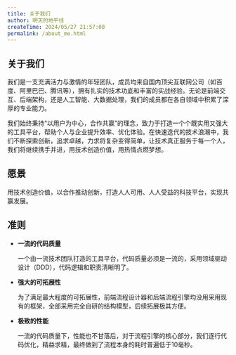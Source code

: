 ```yaml
---
title: 关于我们
author: 明天的地平线
createTime: 2024/05/27 21:57:08
permalink: /about_me.html
---
```

## 关于我们

我们是一支充满活力与激情的年轻团队，成员均来自国内顶尖互联网公司（如百度、阿里巴巴、腾讯等），拥有扎实的技术功底和丰富的实战经验。无论是前端交互、后端架构，还是人工智能、大数据处理，我们的成员都在各自领域中积累了深厚的专业能力。

我们始终秉持“以用户为中心，合作共赢”的理念，致力于打造一个个既实用又强大的工具平台，帮助个人与企业提升效率、优化体验。在快速迭代的技术浪潮中，我们不断探索创新，追求卓越，力求将复杂变得简单，让技术真正服务于每一个人，我们将继续携手并进，用技术创造价值，用热情点燃梦想。


## 愿景

用技术创造价值，以合作推动创新，打造人人可用、人人受益的科技平台，实现共赢发展。



## 准则

- **一流的代码质量**

  一个由一流技术团队打造的工具平台，代码质量必须是一流的，采用领域驱动设计（DDD），代码逻辑和职责清晰明了。

- **强大的可拓展性**

  为了满足最大程度的可拓展性，前端流程设计器和后端流程引擎均没用采用现有的框架，全部采用完全自研的结构模型，后续拓展极其方便。

- **极致的性能**

  一流的代码质量下，性能也不甘落后，对于流程引擎的核心部分，我们逐行代码优化，精益求精，最终做到了流程本身的耗时普遍低于10毫秒。



